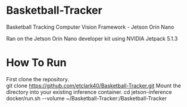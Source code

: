 # Basketball-Tracker
Basketball Tracking Computer Vision Framework - Jetson Orin Nano

Ran on the Jetson Orin Nano developer kit using NVIDIA Jetpack 5.1.3 

# How To Run
First clone the repository.  
git clone https://github.com/etclark40/Basketball-Tracker.git
Mount the directory into your existing inference container.
cd jetson-inference
docker/run.sh --volume ~/Basketball-Tracker:/Basketball-Tracker
